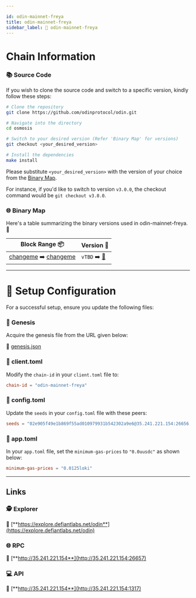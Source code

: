 ```yaml
---

id: odin-mainnet-freya
title: odin-mainnet-freya
sidebar_label: 🔗 odin-mainnet-freya
---
```

# Chain Information

### 📚 Source Code

If you wish to clone the source code and switch to a specific version, kindly follow these steps:

```bash
# Clone the repository
git clone https://github.com/odinprotocol/odin.git

# Navigate into the directory
cd osmosis

# Switch to your desired version (Refer 'Binary Map' for versions)
git checkout <your_desired_version>

# Install the dependencies
make install
```

Please substitute `<your_desired_version>` with the version of your choice from the [Binary Map](#-binary-map).

For instance, if you'd like to switch to version `v3.0.0`, the checkout command would be `git checkout v3.0.0`.

### 🌐 Binary Map 

Here's a table summarizing the binary versions used in odin-mainnet-freya. 🚀

| Block Range  📦                                                    | Version 📔 |
|------------------------------------------------------------|------------|
| [changeme](https://www.mintscan.io/osmosis/blocks/1) ➡️ [changeme](https://www.mintscan.io/osmosis/blocks/1)       | `vTBD` ➡️ [🔗](https://en.wikipedia.org/wiki/HTTP_404)   |


---
# 🚀 Setup Configuration

For a successful setup, ensure you update the following files:

### 📂 Genesis

Acquire the genesis file from the URL given below:

🔗 [genesis.json](https://raw.githubusercontent.com/ODIN-PROTOCOL/networks/master/mainnets/odin-mainnet-freya/genesis.json)

### 📂 client.toml

Modify the `chain-id` in your `client.toml` file to:

```toml
chain-id = "odin-mainnet-freya"
```

### 📂 config.toml

Update the `seeds` in your `config.toml` file with these peers:

```toml
seeds = "02e905f49e1b869f55ad010979931b542302a9e6@35.241.221.154:26656,1fbdc459f333221abd04eb82f6ca623a3648bba0@142.132.231.209:26656,33819de32373413fd9a42c434049789e0db87339@158.160.1.153:26656,e9d27ff02f1e5c4da192392b21a5eab634f11dc9@38.146.3.126:26656,605ca25bb09931e0dd9d0d57ccde9b0a2b1620f5@195.88.87.88:26656,3a7a67bbfcbd748724e4e1fbbfdbf2a82adc1b5c@159.69.171.164:26656,1277ee88d9a50399763b9f3c242825d1361f1d2a@161.35.214.69:26656,221f6cec10b2a1be4ad3bd4b2c95506bead5cb64@162.19.89.8:10356,430ff422835c1c5ce87c5b5aa84f260f0e11c881@141.95.65.73:16856,9d16b1ce74a34b869d69ad5fe34eaca614a36ecd@35.241.238.207:26656"
```

### 📂 app.toml

In your `app.toml` file, set the `minimum-gas-prices` to `"0.0uusdc"` as shown below:

```toml
minimum-gas-prices = "0.0125loki"
```
---

## Links

### 🕵️ **Explorer**

🔗 [**https://explore.defiantlabs.net/odin**](https://explore.defiantlabs.net/odin)

### 🌐 **RPC** 

🔗 [**http://35.241.221.154**](http://35.241.221.154:26657)

### 💻 **API**

🔗 [**http://35.241.221.154**](http://35.241.221.154:1317)